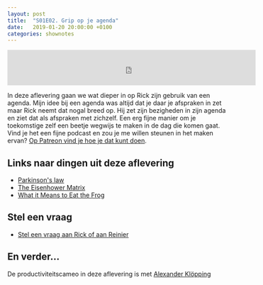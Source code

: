 ```yaml
---
layout: post
title:  "S01E02. Grip op je agenda"
date:   2019-01-20 20:00:00 +0100
categories: shownotes
---
```


<iframe width="560" height="80" scrolling="no" frameborder="no" src="https://fireside.fm/s/R68v5wVn+_LA6VQOb/iframe"></iframe>

In deze aflevering gaan we wat dieper in op Rick zijn gebruik van een agenda. Mijn idee bij een agenda was altijd dat je daar je afspraken in zet maar Rick neemt dat nogal breed op. Hij zet zijn bezigheden in zijn agenda en ziet dat als afspraken met zichzelf. Een erg fijne manier om je toekomstige zelf een beetje wegwijs te maken in de dag die komen gaat. Vind je het een fijne podcast en zou je me willen steunen in het maken ervan? [Op Patreon vind je hoe je dat kunt doen](https://patreon.com/reinier).

## Links naar dingen uit deze aflevering

- [Parkinson's law](https://en.wikipedia.org/wiki/Parkinson's_law)
- [The Eisenhower Matrix](https://www.eisenhower.me/eisenhower-matrix/)
- [What it Means to Eat the Frog](https://blog.noisli.com/what-it-means-to-eat-the-frog/)

## Stel een vraag

- [Stel een vraag aan Rick of aan Reinier](https://hoekrijgjehetvoorelkaar.nl/stel-een-vraag/)

## En verder…

De productiviteitscameo in deze aflevering is met [Alexander Klöpping](https://twitter.com/AlexanderNL)